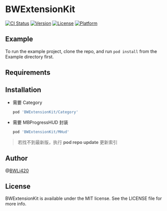 # BWExtensionKit

[![CI Status](https://img.shields.io/travis/BWLi420/BWExtensionKit.svg?style=flat)](https://travis-ci.org/BWLi420/BWExtensionKit)
[![Version](https://img.shields.io/cocoapods/v/BWExtensionKit.svg?style=flat)](https://cocoapods.org/pods/BWExtensionKit)
[![License](https://img.shields.io/cocoapods/l/BWExtensionKit.svg?style=flat)](https://cocoapods.org/pods/BWExtensionKit)
[![Platform](https://img.shields.io/cocoapods/p/BWExtensionKit.svg?style=flat)](https://cocoapods.org/pods/BWExtensionKit)

## Example

To run the example project, clone the repo, and run `pod install` from the Example directory first.

## Requirements

## Installation

- 需要 Category

    ```ruby
    pod 'BWExtensionKit/Category'
    ```

- 需要 MBProgressHUD 封装

    ```ruby
    pod 'BWExtensionKit/MHud'
    ```




> 若找不到最新版，执行 **pod repo update** 更新索引

## Author

@[BWLi420](https://github.com/BWLi420)

## License

BWExtensionKit is available under the MIT license. See the LICENSE file for more info.
